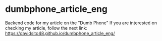 # dumbphone_article_eng
Backend code for my article on the "Dumb Phone"
If you are interested on checking my article, follow the next link: https://davidsito48.github.io/dumbphone_article_eng/
